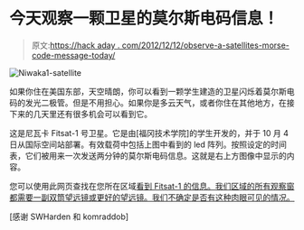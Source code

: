 # 今天观察一颗卫星的莫尔斯电码信息！

> 原文:[https://hack aday . com/2012/12/12/observe-a-satellites-morse-code-message-today/](https://hackaday.com/2012/12/12/observe-a-satellites-morse-code-message-today/)

![Niwaka1-satellite](../Images/b0eba46d05be79fa45fb4d7d4f4265d9.png)

如果你住在美国东部，天空晴朗，你可以看到一颗学生建造的卫星闪烁着莫尔斯电码的发光二极管。但是不用担心。如果你是多云天气，或者你住在其他地方，在接下来的几天里还有很多机会可以看到它。

这是尼瓦卡 Fitsat-1 号卫星。它是由[福冈技术学院]的学生开发的，并于 10 月 4 日从国际空间站部署。有效载荷中包括上图中看到的 led 阵列。按照设定的时间表，它们被用来一次发送两分钟的莫尔斯电码信息。这就是右上方图像中显示的内容。

您可以使用此网页查找在您所在区域[看到 Fitsat-1 的信息。我们区域的所有观察窗都需要一副双筒望远镜或更好的望远镜。我们不确定是否有这种肉眼可见的情况。](http://www.satflare.com/track.php?q=fitsat#SKY)

[感谢 SWHarden 和 komraddob]